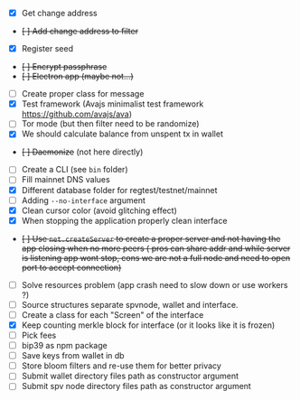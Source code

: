- [x] Get change address
- ~~[ ] Add change address to filter~~
- [x] Register seed
- ~~[ ] Encrypt passphrase~~
- ~~[ ] Electron app (maybe not...)~~
- [ ] Create proper class for message
- [x] Test framework (Avajs minimalist test framework https://github.com/avajs/ava)
- [ ] Tor mode (but then filter need to be randomize)
- [x] We should calculate balance from unspent tx in wallet
- ~~[ ] Daemonize~~ (not here directly)
- [ ] Create a CLI (see `bin` folder)
- [ ] Fill mainnet DNS values
- [x] Different database folder for regtest/testnet/mainnet
- [ ] Adding `--no-interface` argument
- [x] Clean cursor color (avoid glitching effect)
- [x] When stopping the application properly clean interface
- ~~[ ] Use `net.createServer` to create a proper server and not having the app closing when no more peers ( pros can share addr and while server is listening app wont stop, cons we are not a full node and need to open port to accept connection)~~
- [ ] Solve resources problem (app crash need to slow down or use workers ?)
- [ ] Source structures separate spvnode, wallet and interface.
- [ ] Create a class for each "Screen" of the interface
- [x] Keep counting merkle block for interface (or it looks like it is frozen)
- [ ] Pick fees
- [ ] bip39 as npm package
- [ ] Save keys from wallet in db
- [ ] Store bloom filters and re-use them for better privacy
- [ ] Submit wallet directory files path as constructor argument
- [ ] Submit spv node directory files path as constructor argument